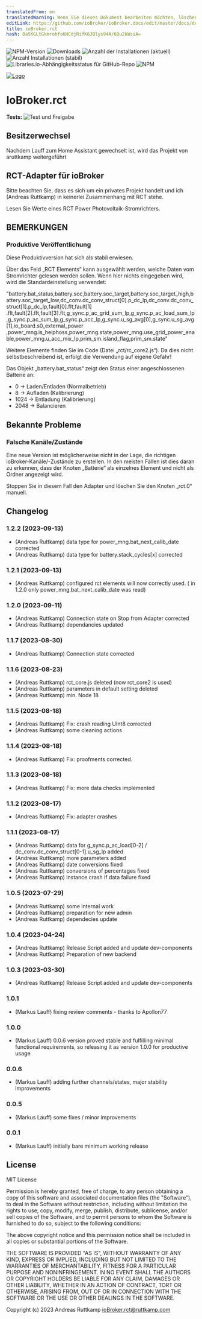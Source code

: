 ```yaml
---
translatedFrom: en
translatedWarning: Wenn Sie dieses Dokument bearbeiten möchten, löschen Sie bitte das Feld "translationsFrom". Andernfalls wird dieses Dokument automatisch erneut übersetzt
editLink: https://github.com/ioBroker/ioBroker.docs/edit/master/docs/de/adapterref/iobroker.rct/README.md
title: ioBroker.rct
hash: Da5KGLtGkmrohfo6HCdjRifK6JBlys94A/6Du2kWsiA=
---
```

![NPM-Version](https://img.shields.io/npm/v/iobroker.rct.svg)
![Downloads](https://img.shields.io/npm/dm/iobroker.rct.svg)
![Anzahl der Installationen (aktuell)](https://iobroker.live/badges/rct-installed.svg)
![Anzahl Installationen (stabil)](https://iobroker.live/badges/rct-stable.svg)
![Libraries.io-Abhängigkeitsstatus für GitHub-Repo](https://img.shields.io/librariesio/github/aruttkamp/ioBroker.rct)
![NPM](https://nodei.co/npm/iobroker.rct.png?downloads=true)

[![Logo](admin/rct.png)](https://www.rct-power.com/de)

# IoBroker.rct
**Tests:** ![Test und Freigabe](https://github.com/aruttkamp/ioBroker.rct/workflows/Test%20and%20Release/badge.svg)

## Besitzerwechsel
Nachdem Lauff zum Home Assistant gewechselt ist, wird das Projekt von aruttkamp weitergeführt

## RCT-Adapter für ioBroker
Bitte beachten Sie, dass es sich um ein privates Projekt handelt und ich (Andreas Ruttkamp) in keinerlei Zusammenhang mit RCT stehe.

Lesen Sie Werte eines RCT Power Photovoltaik-Stromrichters.

## BEMERKUNGEN
### Produktive Veröffentlichung
Diese Produktivversion hat sich als stabil erwiesen.

Über das Feld „RCT Elements“ kann ausgewählt werden, welche Daten vom Stromrichter gelesen werden sollen.
Wenn hier nichts eingegeben wird, wird die Standardeinstellung verwendet:

"battery.bat_status,battery.soc,battery.soc_target,battery.soc_target_high,battery.soc_target_low,dc_conv.dc_conv_struct[0].p_dc_lp,dc_conv.dc_conv_struct[1].p_dc_lp,fault[0].flt,fault[1] .flt,fault[2].flt,fault[3].flt,g_sync.p_ac_grid_sum_lp,g_sync.p_ac_load_sum_lp,g_sync.p_ac_sum_lp,g_sync.p_acc_lp,g_sync.u_sg_avg[0],g_sync.u_sg_avg[1],io_board.s0_external_power ,power_mng.is_heiphoss,power_mng.state,power_mng.use_grid_power_enable,power_mng.u_acc_mix_lp,prim_sm.island_flag,prim_sm.state"

Weitere Elemente finden Sie im Code (Datei „rct/rc_core2.js“). Da dies nicht selbstbeschreibend ist, erfolgt die Verwendung auf eigene Gefahr!

Das Objekt „battery.bat_status“ zeigt den Status einer angeschlossenen Batterie an:

* 0 -> Laden/Entladen (Normalbetrieb)
* 8 -> Aufladen (Kalibrierung)
* 1024 -> Entladung (Kalibrierung)
* 2048 -> Balancieren

## Bekannte Probleme
### Falsche Kanäle/Zustände
Eine neue Version ist möglicherweise nicht in der Lage, die richtigen ioBroker-Kanäle/-Zustände zu erstellen. In den meisten Fällen ist dies daran zu erkennen, dass der Knoten „Batterie“ als einzelnes Element und nicht als Ordner angezeigt wird.

Stoppen Sie in diesem Fall den Adapter und löschen Sie den Knoten „rct.0“ manuell.

## Changelog

<!--
  Placeholder for the next version (at the beginning of the line):
  ### **WORK IN PROGRESS**
-->
### 1.2.2 (2023-09-13)
* (Andreas Ruttkamp) data type for power_mng.bat_next_calib_date corrected
* (Andreas Ruttkamp) data type for battery.stack_cycles[x] corrected

### 1.2.1 (2023-09-13)
* (Andreas Ruttkamp) configured rct elements will now correctly used. ( in 1.2.0 only power_mng.bat_next_calib_date was read)

### 1.2.0 (2023-09-11)
* (Andreas Ruttkamp) Connection state on Stop from Adapter corrected
* (Andreas Ruttkamp) dependancies updated

### 1.1.7 (2023-08-30)
* (Andreas Ruttkamp) Connection state corrected

### 1.1.6 (2023-08-23)
* (Andreas Ruttkamp) rct_core.js deleted (now rct_core2 is used)
* (Andreas Ruttkamp) parameters in default setting deleted 
* (Andreas Ruttkamp) min. Node 18

### 1.1.5 (2023-08-18)
* (Andreas Ruttkamp) Fix: crash reading UInt8 corrected
* (Andreas Ruttkamp) some cleaning actions

### 1.1.4 (2023-08-18)
* (Andreas Ruttkamp) Fix: proofments corrected.

### 1.1.3 (2023-08-18)
* (Andreas Ruttkamp) Fix: more data checks implemented

### 1.1.2 (2023-08-17)
* (Andreas Ruttkamp) Fix: adapter crashes

### 1.1.1 (2023-08-17)
* (Andreas Ruttkamp) data for g_sync.p_ac_load[0-2] / dc_conv.dc_conv_struct[0-1].u_sg_lp added
* (Andreas Ruttkamp) more parameters added 
* (Andreas Ruttkamp) date conversions fixed
* (Andreas Ruttkamp) conversions of percentages fixed
* (Andreas Ruttkamp) instance crash if data failure fixed

### 1.0.5 (2023-07-29)
* (Andreas Ruttkamp) some internal work
* (Andreas Ruttkamp) preparation for new admin
* (Andreas Ruttkamp) dependecies update

### 1.0.4 (2023-04-24)
* (Andreas Ruttkamp) Release Script added and update dev-components
* (Andreas Ruttkamp) Preparation of new backend

### 1.0.3 (2023-03-30)
* (Andreas Ruttkamp) Release Script added and update dev-components

### 1.0.1
* (Markus Lauff) fixing review comments - thanks to Apollon77

### 1.0.0
* (Markus Lauff) 0.0.6 version proved stable and fulfilling minimal functional requirements, so releasing it as version 1.0.0 for productive usage

### 0.0.6
* (Markus Lauff) adding further channels/states, major stability improvements

### 0.0.5
* (Markus Lauff) some fixes / minor improvements

### 0.0.1
* (Markus Lauff) initially bare minimum working release

## License
MIT License

Permission is hereby granted, free of charge, to any person obtaining a copy
of this software and associated documentation files (the "Software"), to deal
in the Software without restriction, including without limitation the rights
to use, copy, modify, merge, publish, distribute, sublicense, and/or sell
copies of the Software, and to permit persons to whom the Software is
furnished to do so, subject to the following conditions:

The above copyright notice and this permission notice shall be included in all
copies or substantial portions of the Software.

THE SOFTWARE IS PROVIDED "AS IS", WITHOUT WARRANTY OF ANY KIND, EXPRESS OR
IMPLIED, INCLUDING BUT NOT LIMITED TO THE WARRANTIES OF MERCHANTABILITY,
FITNESS FOR A PARTICULAR PURPOSE AND NONINFRINGEMENT. IN NO EVENT SHALL THE
AUTHORS OR COPYRIGHT HOLDERS BE LIABLE FOR ANY CLAIM, DAMAGES OR OTHER
LIABILITY, WHETHER IN AN ACTION OF CONTRACT, TORT OR OTHERWISE, ARISING FROM,
OUT OF OR IN CONNECTION WITH THE SOFTWARE OR THE USE OR OTHER DEALINGS IN THE
SOFTWARE.

Copyright (c) 2023 Andreas Ruttkamp <ioBroker.rct@ruttkamp.com>